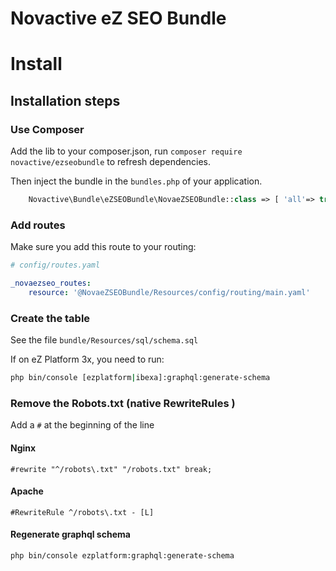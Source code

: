 # Novactive eZ SEO Bundle

# <i class="fa fa-cogs"></i> Install

## <i class="fa fa-spinner"></i> Installation steps

### Use Composer

Add the lib to your composer.json, run `composer require novactive/ezseobundle` to refresh dependencies.

Then inject the bundle in the `bundles.php` of your application.

```php
    Novactive\Bundle\eZSEOBundle\NovaeZSEOBundle::class => [ 'all'=> true ],
```

### Add routes

Make sure you add this route to your routing:

```yml
# config/routes.yaml

_novaezseo_routes:
    resource: '@NovaeZSEOBundle/Resources/config/routing/main.yaml'

```

### Create the table

See the file `bundle/Resources/sql/schema.sql`

If on eZ Platform 3x, you need to run:

```bash
php bin/console [ezplatform|ibexa]:graphql:generate-schema
```

### Remove the Robots.txt (native RewriteRules )

Add a `#` at the beginning of the line

#### Nginx

```
#rewrite "^/robots\.txt" "/robots.txt" break;
```

#### Apache

```
#RewriteRule ^/robots\.txt - [L]
```

#### Regenerate graphql schema
```
php bin/console ezplatform:graphql:generate-schema
```